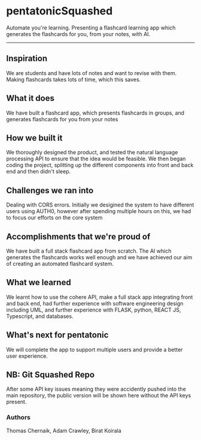 # pentatonicSquashed
Automate you're learning. Presenting a flashcard learning app which generates the flashcards for you, from your notes, with AI.

---

## Inspiration
We are students and have lots of notes and want to revise with them. Making flashcards takes lots of time, which this saves.

## What it does
We have built a flashcard app, which presents flashcards in groups, and generates flashcards for you from your notes

## How we built it
We thoroughly designed the product, and tested the natural language processing API to ensure that the idea would be feasible. We then began coding the project, splitting up the different components into front and back end and then didn't sleep.

## Challenges we ran into
Dealing with CORS errors. Initially we desigined the system to have different users using AUTH0, however after spending multiple hours on this, we had to focus our efforts on the core system

## Accomplishments that we're proud of
We have built a full stack flashcard app from scratch. The AI which generates the flashcards works well enough and we have achieved our aim of creating an automated flashcard system.

## What we learned
We learnt how to use the cohere API, make a full stack app integrating front and back end, had further experience with software engineering design including UML, and further experience with FLASK, python, REACT JS, Typescript, and databases.

## What's next for pentatonic
We will complete the app to support multiple users and provide a better user experience.

## NB: Git Squashed Repo
After some API key issues meaning they were accidently pushed into the main repository, the public version will be shown here without the API keys present.

### Authors
Thomas Chernaik, Adam Crawley, Birat Koirala
